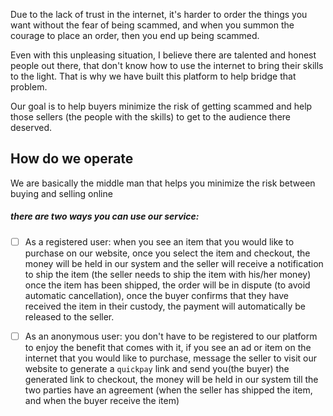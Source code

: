 Due to the lack of trust in the internet, it's harder to order the things you want without the fear of being scammed, and when you summon the courage to place an order, then you end up being scammed. 

Even with this unpleasing situation, I believe there are talented and honest people out there, that don't know how to use the internet to bring their skills to the light. That is why we have built this platform to help bridge that problem. 

Our goal is to help buyers minimize the risk of getting scammed and help those sellers (the people with the skills) to get to the audience there deserved.

## How do we operate


We are basically the middle man that helps you minimize the risk between buying and selling online


##### there are two ways you can use our service:



* [ ] As a registered user: when you see an item that you would like to purchase on our website, once you select the item and checkout, the money will be held in our system and the seller will receive a notification to ship the item (the seller needs to ship the item with his/her money) once the item has been shipped, the order will be in dispute (to avoid automatic cancellation), once the buyer confirms that they have received the item in their custody, the payment will automatically be released to the seller.



* [ ] As an anonymous user: you don't have to be registered to our platform to enjoy the benefit that comes with it, if you see an ad or item on the internet that you would like to purchase, message the seller to visit our website to generate a `quickpay` link and send you(the buyer) the generated link to checkout, the money will be held in our system till the two parties have an agreement (when the seller has shipped the item, and when the buyer receive the item)
